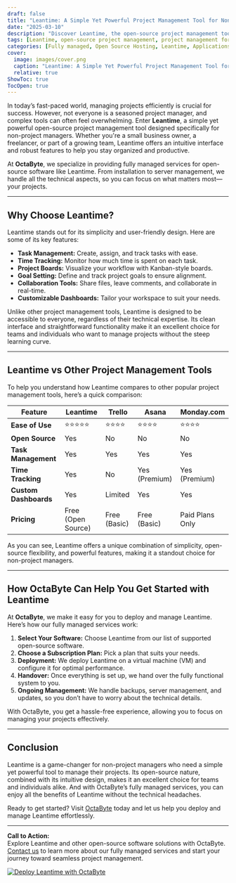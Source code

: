 ```yaml
---
draft: false
title: "Leantime: A Simple Yet Powerful Project Management Tool for Non-Project Managers"
date: "2025-03-10"
description: "Discover Leantime, the open-source project management tool designed for simplicity and efficiency. Perfect for non-project managers, Leantime offers intuitive features to streamline your workflow. Learn how OctaByte can help you deploy and manage Leantime effortlessly."
tags: [Leantime, open-source project management, project management for non-project managers, Leantime vs other tools, Leantime features, OctaByte managed services, open-source software deployment, project management tools, Leantime installation, Leantime backup, server management]
categories: [Fully managed, Open Source Hosting, Leantime, Applications, Project Management]
cover:
  image: images/cover.png
  caption: "Leantime: A Simple Yet Powerful Project Management Tool for Non-Project Managers"
  relative: true
ShowToc: true
TocOpen: true
---
```



In today’s fast-paced world, managing projects efficiently is crucial for success. However, not everyone is a seasoned project manager, and complex tools can often feel overwhelming. Enter **Leantime**, a simple yet powerful open-source project management tool designed specifically for non-project managers. Whether you're a small business owner, a freelancer, or part of a growing team, Leantime offers an intuitive interface and robust features to help you stay organized and productive.

At **OctaByte**, we specialize in providing fully managed services for open-source software like Leantime. From installation to server management, we handle all the technical aspects, so you can focus on what matters most—your projects.

---

## Why Choose Leantime?

Leantime stands out for its simplicity and user-friendly design. Here are some of its key features:

- **Task Management:** Create, assign, and track tasks with ease.
- **Time Tracking:** Monitor how much time is spent on each task.
- **Project Boards:** Visualize your workflow with Kanban-style boards.
- **Goal Setting:** Define and track project goals to ensure alignment.
- **Collaboration Tools:** Share files, leave comments, and collaborate in real-time.
- **Customizable Dashboards:** Tailor your workspace to suit your needs.

Unlike other project management tools, Leantime is designed to be accessible to everyone, regardless of their technical expertise. Its clean interface and straightforward functionality make it an excellent choice for teams and individuals who want to manage projects without the steep learning curve.

---

## Leantime vs Other Project Management Tools

To help you understand how Leantime compares to other popular project management tools, here’s a quick comparison:

| Feature               | Leantime               | Trello                 | Asana                  | Monday.com             |
|-----------------------|------------------------|------------------------|------------------------|------------------------|
| **Ease of Use**       | ⭐⭐⭐⭐⭐               | ⭐⭐⭐⭐                 | ⭐⭐⭐⭐                 | ⭐⭐⭐⭐                 |
| **Open Source**       | Yes                    | No                     | No                     | No                     |
| **Task Management**   | Yes                    | Yes                    | Yes                    | Yes                    |
| **Time Tracking**     | Yes                    | No                     | Yes (Premium)          | Yes (Premium)          |
| **Custom Dashboards** | Yes                    | Limited                | Yes                    | Yes                    |
| **Pricing**           | Free (Open Source)     | Free (Basic)           | Free (Basic)           | Paid Plans Only        |

As you can see, Leantime offers a unique combination of simplicity, open-source flexibility, and powerful features, making it a standout choice for non-project managers.

---

## How OctaByte Can Help You Get Started with Leantime

At **OctaByte**, we make it easy for you to deploy and manage Leantime. Here’s how our fully managed services work:

1. **Select Your Software:** Choose Leantime from our list of supported open-source software.
2. **Choose a Subscription Plan:** Pick a plan that suits your needs.
3. **Deployment:** We deploy Leantime on a virtual machine (VM) and configure it for optimal performance.
4. **Handover:** Once everything is set up, we hand over the fully functional system to you.
5. **Ongoing Management:** We handle backups, server management, and updates, so you don’t have to worry about the technical details.

With OctaByte, you get a hassle-free experience, allowing you to focus on managing your projects effectively.

---

## Conclusion

Leantime is a game-changer for non-project managers who need a simple yet powerful tool to manage their projects. Its open-source nature, combined with its intuitive design, makes it an excellent choice for teams and individuals alike. And with OctaByte’s fully managed services, you can enjoy all the benefits of Leantime without the technical headaches.

Ready to get started? Visit [OctaByte](https://octabyte.io) today and let us help you deploy and manage Leantime effortlessly.

---

**Call to Action:**  
Explore Leantime and other open-source software solutions with OctaByte. [Contact us](https://octabyte.io/contact) to learn more about our fully managed services and start your journey toward seamless project management.

[![Deploy Leantime with OctaByte](/images/deploy-on-octabyte.png)](https://octabyte.io/fully-managed-open-source-services/applications/project-management/leantime)